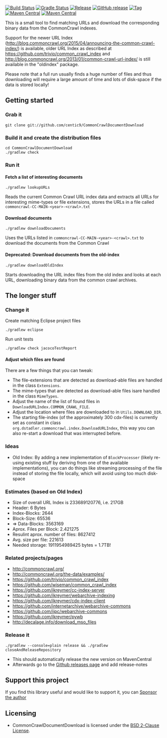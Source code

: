 [![Build Status](https://github.com/centic9/CommonCrawlDocumentDownload/actions/workflows/gradle-build.yml/badge.svg)](https://github.com/centic9/CommonCrawlDocumentDownload/actions)
[![Gradle Status](https://gradleupdate.appspot.com/centic9/CommonCrawlDocumentDownload/status.svg?branch=master)](https://gradleupdate.appspot.com/centic9/CommonCrawlDocumentDownload/status)
[![Release](https://img.shields.io/github/release/centic9/CommonCrawlDocumentDownload.svg)](https://github.com/centic9/CommonCrawlDocumentDownload/releases)
[![GitHub release](https://img.shields.io/github/release/centic9/CommonCrawlDocumentDownload.svg?label=changelog)](https://github.com/centic9/CommonCrawlDocumentDownload/releases/latest)
[![Tag](https://img.shields.io/github/tag/centic9/CommonCrawlDocumentDownload.svg)](https://github.com/centic9/CommonCrawlDocumentDownload/tags)
[![Maven Central](https://maven-badges.herokuapp.com/maven-central/org.dstadler/commoncrawldownload/badge.svg?style=flat)](https://maven-badges.herokuapp.com/maven-central/org.dstadler/commoncrawldownload) 
[![Maven Central](https://img.shields.io/maven-central/v/org.dstadler/commoncrawldownload.svg)](https://maven-badges.herokuapp.com/maven-central/org.dstadler/commoncrawldownload)

This is a small tool to find matching URLs and download the corresponding binary data from the CommonCrawl indexes.

Support for the newer URL Index (http://blog.commoncrawl.org/2015/04/announcing-the-common-crawl-index/) is available, older URL Index as described at https://github.com/trivio/common_crawl_index and 
http://blog.commoncrawl.org/2013/01/common-crawl-url-index/ is still available in the "oldindex" package.

Please note that a full run usually finds a huge number of files and thus downloading will require a large 
amount of time and lots of disk-space if the data is stored locally!

## Getting started

### Grab it

    git clone git://github.com/centic9/CommonCrawlDocumentDownload

### Build it and create the distribution files

	cd CommonCrawlDocumentDownload
	./gradlew check

### Run it

#### Fetch a list of interesting documents

    ./gradlew lookupURLs
    
Reads the current Common Crawl URL index data and extracts all URLs for 
interesting mime-types or file extensions, stores the URLs in a file 
called `commoncrawl-CC-MAIN-<year>-<crawl>.txt`
        
#### Download documents

    ./gradlew downloadDocuments

Uses the URLs listed in `commoncrawl-CC-MAIN-<year>-<crawl>.txt` to 
download the documents from the Common Crawl

#### Deprecated: Download documents from the old-index
    ./gradlew downloadOldIndex

Starts downloading the URL index files from the old index and looks 
at each URL, downloading binary data from the common crawl archives.

## The longer stuff

### Change it

Create matching Eclipse project files

	./gradlew eclipse

Run unit tests

	./gradlew check jacocoTestReport

#### Adjust which files are found

There are a few things that you can tweak:

* The file-extensions that are detected as download-able files are handled in the class `Extensions`.
* The mime-types that are detected as download-able files isare handled in the class `MimeTypes`.
* Adjust the name of the list of found files in `DownloadURLIndex.COMMON_CRAWL_FILE`.
* Adjust the location where files are downloaded to in `Utils.DOWNLOAD_DIR`.
* The starting file-index (of the approximately 300 cdx-files) is currently set as constant in class `org.dstadler.commoncrawl.index.DownloadURLIndex`, this way you can also re-start a download that was interrupted before.

### Ideas

* Old Index: By adding a new implementation of `BlockProcesser` (likely re-using existing stuff by deriving from one of the
available implementations), you can do things like streaming processing of the file instead of storing the file
locally, which will avoid using too much disk-space

### Estimates (based on Old Index)

* Size of overall URL Index is 233689120776, i.e. 217GB
* Header: 6 Bytes
* Index-Blocks: 2644
* Block-Size: 65536
* => Data-Blocks: 3563169
* Aprox. Files per Block: 2.421275
* Resulint aprox. number of files: 8627412
* Avg. size per file: 221613
* Needed storage: 1911954989425 bytes = 1.7TB!

### Related projects/pages

* http://commoncrawl.org/
* http://commoncrawl.org/the-data/examples/
* https://github.com/trivio/common_crawl_index
* https://github.com/wiseman/common_crawl_index
* https://github.com/ikreymer/cc-index-server
* https://github.com/ikreymer/webarchive-indexing
* https://github.com/ikreymer/cdx-index-client
* https://github.com/internetarchive/webarchive-commons
* https://github.com/iipc/webarchive-commons
* https://github.com/ikreymer/pywb
* http://decalage.info/download_mso_files

### Release it

    ./gradlew --console=plain release && ./gradlew closeAndReleaseRepository
    
* This should automatically release the new version on MavenCentral
* Afterwards go to the [Github releases page](https://github.com/centic9/commons-dost/releases) and add release-notes

## Support this project

If you find this library useful and would like to support it, you can [Sponsor the author](https://github.com/sponsors/centic9)

## Licensing

* CommonCrawlDocumentDownload is licensed under the [BSD 2-Clause License].

[BSD 2-Clause License]: https://www.opensource.org/licenses/bsd-license.php
